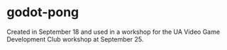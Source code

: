 # godot-pong

Created in September 18 and used in a workshop for the UA Video Game Development Club workshop at September 25.
